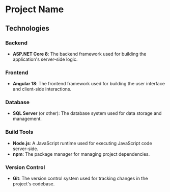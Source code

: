 # Project Name

## Technologies

### Backend
- **ASP.NET Core 8**: The backend framework used for building the application's server-side logic.

### Frontend
- **Angular 18**: The frontend framework used for building the user interface and client-side interactions.

### Database
- **SQL Server** (or other): The database system used for data storage and management.

### Build Tools
- **Node.js**: A JavaScript runtime used for executing JavaScript code server-side.
- **npm**: The package manager for managing project dependencies.

### Version Control
- **Git**: The version control system used for tracking changes in the project's codebase.

